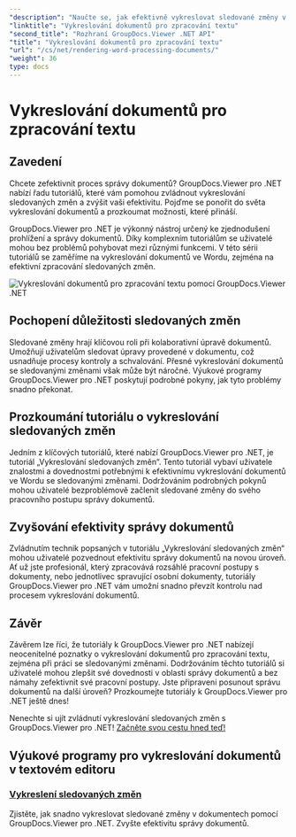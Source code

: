 ```yaml
---
"description": "Naučte se, jak efektivně vykreslovat sledované změny v dokumentech aplikace Word pomocí nástroje GroupDocs.Viewer pro .NET. Zlepšete si své dovednosti v oblasti správy dokumentů."
"linktitle": "Vykreslování dokumentů pro zpracování textu"
"second_title": "Rozhraní GroupDocs.Viewer .NET API"
"title": "Vykreslování dokumentů pro zpracování textu"
"url": "/cs/net/rendering-word-processing-documents/"
"weight": 36
type: docs
---
```

# Vykreslování dokumentů pro zpracování textu


## Zavedení

Chcete zefektivnit proces správy dokumentů? GroupDocs.Viewer pro .NET nabízí řadu tutoriálů, které vám pomohou zvládnout vykreslování sledovaných změn a zvýšit vaši efektivitu. Pojďme se ponořit do světa vykreslování dokumentů a prozkoumat možnosti, které přináší.

GroupDocs.Viewer pro .NET je výkonný nástroj určený ke zjednodušení prohlížení a správy dokumentů. Díky komplexním tutoriálům se uživatelé mohou bez problémů pohybovat mezi různými funkcemi. V této sérii tutoriálů se zaměříme na vykreslování dokumentů ve Wordu, zejména na efektivní zpracování sledovaných změn.

![Vykreslování dokumentů pro zpracování textu pomocí GroupDocs.Viewer .NET](/viewer/rendering-word-processing-documents/image.png)

## Pochopení důležitosti sledovaných změn

Sledované změny hrají klíčovou roli při kolaborativní úpravě dokumentů. Umožňují uživatelům sledovat úpravy provedené v dokumentu, což usnadňuje procesy kontroly a schvalování. Přesné vykreslování dokumentů se sledovanými změnami však může být náročné. Výukové programy GroupDocs.Viewer pro .NET poskytují podrobné pokyny, jak tyto problémy snadno překonat.

## Prozkoumání tutoriálu o vykreslování sledovaných změn

Jedním z klíčových tutoriálů, které nabízí GroupDocs.Viewer pro .NET, je tutoriál „Vykreslování sledovaných změn“. Tento tutoriál vybaví uživatele znalostmi a dovednostmi potřebnými k efektivnímu vykreslování dokumentů ve Wordu se sledovanými změnami. Dodržováním podrobných pokynů mohou uživatelé bezproblémově začlenit sledované změny do svého pracovního postupu správy dokumentů.

## Zvyšování efektivity správy dokumentů

Zvládnutím technik popsaných v tutoriálu „Vykreslování sledovaných změn“ mohou uživatelé pozvednout efektivitu správy dokumentů na novou úroveň. Ať už jste profesionál, který zpracovává rozsáhlé pracovní postupy s dokumenty, nebo jednotlivec spravující osobní dokumenty, tutoriály GroupDocs.Viewer pro .NET vám umožní snadno převzít kontrolu nad procesem vykreslování dokumentů.

## Závěr

Závěrem lze říci, že tutoriály k GroupDocs.Viewer pro .NET nabízejí neocenitelné poznatky o vykreslování dokumentů pro zpracování textu, zejména při práci se sledovanými změnami. Dodržováním těchto tutoriálů si uživatelé mohou zlepšit své dovednosti v oblasti správy dokumentů a bez námahy zefektivnit své pracovní postupy. Jste připraveni posunout správu dokumentů na další úroveň? Prozkoumejte tutoriály k GroupDocs.Viewer pro .NET ještě dnes!

Nenechte si ujít zvládnutí vykreslování sledovaných změn s GroupDocs.Viewer pro .NET! [Začněte svou cestu hned teď!](./render-tracked-changes/)
## Výukové programy pro vykreslování dokumentů v textovém editoru
### [Vykreslení sledovaných změn](./render-tracked-changes/)
Zjistěte, jak snadno vykreslovat sledované změny v dokumentech pomocí GroupDocs.Viewer pro .NET. Zvyšte efektivitu správy dokumentů.
